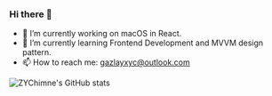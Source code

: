### Hi there 👋

<!--
**ZYChimne/ZYChimne** is a ✨ _special_ ✨ repository because its `README.md` (this file) appears on your GitHub profile.

Here are some ideas to get you started:

- 🔭 I’m currently working on ...
- 🌱 I’m currently learning ...
- 👯 I’m looking to collaborate on ...
- 🤔 I’m looking for help with ...
- 💬 Ask me about ...
- 📫 How to reach me: ...
- 😄 Pronouns: ...
- ⚡ Fun fact: ...
-->

- 🔭 I’m currently working on macOS in React.
- 🌱 I’m currently learning Frontend Development and MVVM design pattern.
- 📫 How to reach me: gazlayxyc@outlook.com

![ZYChimne's GitHub stats](https://github-readme-stats.vercel.app/api?username=zychimne&show_icons=true)

